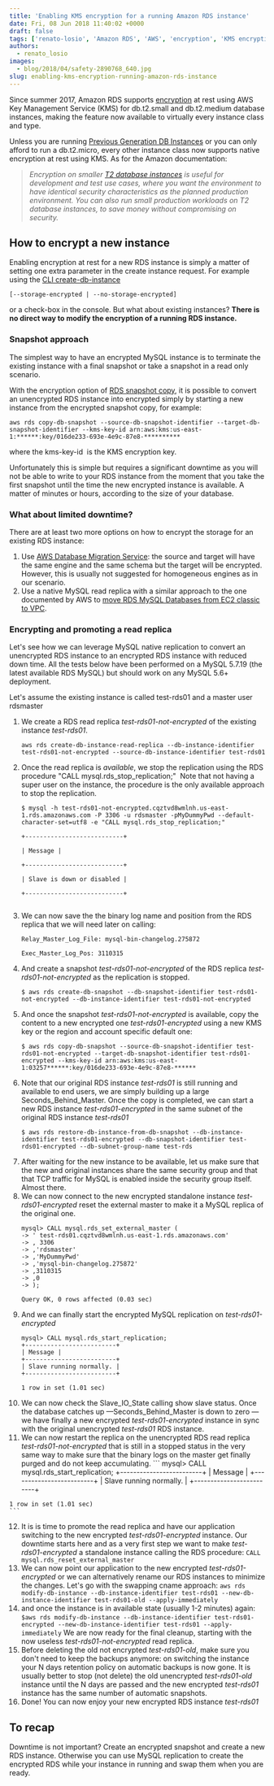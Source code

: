 ```yaml
---
title: 'Enabling KMS encryption for a running Amazon RDS instance'
date: Fri, 08 Jun 2018 11:40:02 +0000
draft: false
tags: ['renato-losio', 'Amazon RDS', 'AWS', 'encryption', 'KMS encryption', 'MySQL']
authors:
  - renato_losio
images:
  - blog/2018/04/safety-2890768_640.jpg
slug: enabling-kms-encryption-running-amazon-rds-instance
---
```


Since summer 2017, Amazon RDS supports [encryption](https://aws.amazon.com/about-aws/whats-new/2017/06/amazon-rds-enables-encryption-at-rest-for-additional-t2-instance-types/) at rest using AWS Key Management Service (KMS) for db.t2.small and db.t2.medium database instances, making the feature now available to virtually every instance class and type. 

Unless you are running [Previous Generation DB Instances](https://aws.amazon.com/rds/previous-generation/) or you can only afford to run a db.t2.micro, every other instance class now supports native encryption at rest using KMS. As for the Amazon documentation:

> _Encryption on smaller [T2 database instances](http://docs.aws.amazon.com/AmazonRDS/latest/UserGuide/Concepts.DBInstanceClass.html) is useful for development and test use cases, where you want the environment to have identical security characteristics as the planned production environment. You can also run small production workloads on T2 database instances, to save money without compromising on security._

How to encrypt a new instance
-----------------------------

Enabling encryption at rest for a new RDS instance is simply a matter of setting one extra parameter in the create instance request. For example using the [CLI create-db-instance](http://docs.aws.amazon.com/cli/latest/reference/rds/create-db-instance.html)
```
[--storage-encrypted | --no-storage-encrypted]
```
or a check-box in the console. But what about existing instances? **There is no direct way to modify the encryption of a running RDS instance.**

### **Snapshot approach**

The simplest way to have an encrypted MySQL instance is to terminate the existing instance with a final snapshot or take a snapshot in a read only scenario. 

With the encryption option of [RDS snapshot copy](http://docs.aws.amazon.com/cli/latest/reference/rds/copy-db-snapshot.html), it is possible to convert an unencrypted RDS instance into encrypted simply by starting a new instance from the encrypted snapshot copy, for example:
```
aws rds copy-db-snapshot --source-db-snapshot-identifier --target-db-snapshot-identifier --kms-key-id arn:aws:kms:us-east-1:******:key/016de233-693e-4e9c-87e8-**********
```
where the kms-key-id  is the KMS encryption key. 

Unfortunately this is simple but requires a significant downtime as you will not be able to write to your RDS instance from the moment that you take the first snapshot until the time the new encrypted instance is available. A matter of minutes or hours, according to the size of your database.

### What about limited downtime?

There are at least two more options on how to encrypt the storage for an existing RDS instance:

1.  Use [AWS Database Migration Service](https://aws.amazon.com/dms/): the source and target will have the same engine and the same schema but the target will be encrypted. However, this is usually not suggested for homogeneous engines as in our scenario.
2.  Use a native MySQL read replica with a similar approach to the one documented by AWS to [move RDS MySQL Databases from EC2 classic to VPC](https://d0.awsstatic.com/whitepapers/RDS/Moving_RDS_MySQL_DB_to_VPC.pdf).

### Encrypting and promoting a read replica

Let's see how we can leverage MySQL native replication to convert an unencrypted RDS instance to an encrypted RDS instance with reduced down time. All the tests below have been performed on a MySQL 5.7.19 (the latest available RDS MySQL) but should work on any MySQL 5.6+ deployment. 

Let's assume the existing instance is called test-rds01 and a master user rdsmaster

1.  We create a RDS read replica _test-rds01-not-encrypted_ of the existing instance _test-rds01_.
    ```
    aws rds create-db-instance-read-replica --db-instance-identifier test-rds01-not-encrypted --source-db-instance-identifier test-rds01
    ```
2.  Once the read replica is _available_, we stop the replication using the RDS procedure "CALL mysql.rds_stop_replication;"  Note that not having a super user on the instance, the procedure is the only available approach to stop the replication.
    ```
    $ mysql -h test-rds01-not-encrypted.cqztvd8wmlnh.us-east-1.rds.amazonaws.com -P 3306 -u rdsmaster -pMyDummyPwd --default-character-set=utf8 -e "CALL mysql.rds_stop_replication;"
    
    +---------------------------+
    
    | Message |
    
    +---------------------------+
    
    | Slave is down or disabled |
    
    +---------------------------+
    
    
    ```
3.  We can now save the the binary log name and position from the RDS replica that we will need later on calling:
    ```
    Relay_Master_Log_File: mysql-bin-changelog.275872
    
    Exec_Master_Log_Pos: 3110315
    ```
4.  And create a snapshot _test-rds01-not-encrypted_ of the RDS replica _test-rds01-not-encrypted_ as the replication is stopped.
    ```
    $ aws rds create-db-snapshot --db-snapshot-identifier test-rds01-not-encrypted --db-instance-identifier test-rds01-not-encrypted
    ```
5.  And once the snapshot _test-rds01-not-encrypted_ is available, copy the content to a new encrypted one _test-rds01-encrypted_ using a new KMS key or the region and account specific default one:
    ```
    $ aws rds copy-db-snapshot --source-db-snapshot-identifier test-rds01-not-encrypted --target-db-snapshot-identifier test-rds01-encrypted --kms-key-id arn:aws:kms:us-east-1:03257******:key/016de233-693e-4e9c-87e8-******
    ```
6.  Note that our original RDS instance _test-rds01_ is still running and available to end users, we are simply building up a large Seconds_Behind_Master. Once the copy is completed, we can start a new RDS instance _test-rds01-encrypted_ in the same subnet of the original RDS instance _test-rds01_
    ```
    $ aws rds restore-db-instance-from-db-snapshot --db-instance-identifier test-rds01-encrypted --db-snapshot-identifier test-rds01-encrypted --db-subnet-group-name test-rds
    ```
7.  After waiting for the new instance to be available, let us make sure that the new and original instances share the same security group and that that TCP traffic for MySQL is enabled inside the security group itself. Almost there.
8.  We can now connect to the new encrypted standalone instance _test-rds01-encrypted_ reset the external master to make it a MySQL replica of the original one.
    ```
    mysql> CALL mysql.rds_set_external_master (
    -> ' test-rds01.cqztvd8wmlnh.us-east-1.rds.amazonaws.com'
    -> , 3306
    -> ,'rdsmaster'
    -> ,'MyDummyPwd'
    -> ,'mysql-bin-changelog.275872'
    -> ,3110315
    -> ,0
    -> );
    
    Query OK, 0 rows affected (0.03 sec)
    ```
9.  And we can finally start the encrypted MySQL replication on _test-rds01-encrypted_
    ```
    mysql> CALL mysql.rds_start_replication;
    +-------------------------+
    | Message |
    +-------------------------+
    | Slave running normally. |
    +-------------------------+
    
    1 row in set (1.01 sec)
    ```
10.  We can now check the Slave_IO_State calling show slave status. Once the database catches up —Seconds_Behind_Master is down to zero — we have finally a new encrypted _test-rds01-encrypted_ instance in sync with the original unencrypted _test-rds01_ RDS instance.
11.  We can now restart the replica on the unencrypted RDS read replica _test-rds01-not-encrypted_ that is still in a stopped status in the very same way to make sure that the binary logs on the master get finally purged and do not keep accumulating.
    ```
    mysql> CALL mysql.rds_start_replication;
    +-------------------------+
    | Message |
    +-------------------------+
    | Slave running normally. |
    +-------------------------+
    
    1 row in set (1.01 sec)
    ```
12.  It is is time to promote the read replica and have our application switching to the new encrypted _test-rds01-encrypted_ instance. Our downtime starts here and as a very first step we want to make _test-rds01-encrypted_ a standalone instance calling the RDS procedure:
    ```
    CALL mysql.rds_reset_external_master
    ```
13.  We can now point our application to the new encrypted _test-rds01-encrypted_ or we can alternatively rename our RDS instances to minimize the changes. Let's go with the swapping cname approach:
    ```
    aws rds modify-db-instance --db-instance-identifier test-rds01 --new-db-instance-identifier test-rds01-old --apply-immediately
    ```
14.  and once the instance is in available state (usually 1-2 minutes) again:
    ```
    $aws rds modify-db-instance --db-instance-identifier test-rds01-encrypted --new-db-instance-identifier test-rds01 --apply-immediately
    ```
    We are now ready for the final cleanup, starting with the now useless _test-rds01-not-encrypted_ read replica.
15.  Before deleting the old not encrypted _test-rds01-old_, make sure you don't need to keep the backups anymore: on switching the instance your N days retention policy on automatic backups is now gone. It is usually better to stop (not delete) the old unencrypted _test-rds01-old_ instance until the N days are passed and the new encrypted _test-rds01_ instance has the same number of automatic snapshots.
16.  Done! You can now enjoy your new encrypted RDS instance _test-rds01_

To recap
--------

Downtime is not important? Create an encrypted snapshot and create a new RDS instance. Otherwise you can use MySQL replication to create the encrypted RDS while your instance in running and swap them when you are ready.